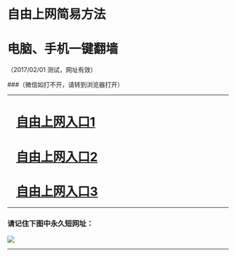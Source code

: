 # 自由上网简易方法

# 电脑、手机一键翻墙

（2017/02/01 测试，网址有效）

###（微信如打不开，请转到浏览器打开）

***


# &nbsp;&nbsp; <a href="http://fqtz-2321.fqtz99.info/?uid=1 " target="_blank">自由上网入口1</a>
# &nbsp;&nbsp; <a href="http://fqtz-2322.fqtz99.info/?uid=2 " target="_blank">自由上网入口2</a>
# &nbsp;&nbsp; <a href="https://github.com/ogate/ogate/blob/master/README.md?0125" target="_blank">自由上网入口3</a>
***

### 请记住下图中永久短网址：

<img src="https://fqtz-9999.fqtz99.info/pic/yjfq-20170119ok.png" /> 


***

